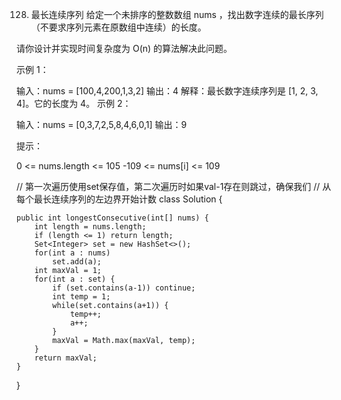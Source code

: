 128. 最长连续序列
给定一个未排序的整数数组 nums ，找出数字连续的最长序列（不要求序列元素在原数组中连续）的长度。

请你设计并实现时间复杂度为 O(n) 的算法解决此问题。

 

示例 1：

输入：nums = [100,4,200,1,3,2]
输出：4
解释：最长数字连续序列是 [1, 2, 3, 4]。它的长度为 4。
示例 2：

输入：nums = [0,3,7,2,5,8,4,6,0,1]
输出：9
 

提示：

0 <= nums.length <= 105
-109 <= nums[i] <= 109


// 第一次遍历使用set保存值，第二次遍历时如果val-1存在则跳过，确保我们
// 从每个最长连续序列的左边界开始计数
class Solution {

    public int longestConsecutive(int[] nums) {
        int length = nums.length;
        if (length <= 1) return length; 
        Set<Integer> set = new HashSet<>();
        for(int a : nums)
            set.add(a);
        int maxVal = 1;
        for(int a : set) {
            if (set.contains(a-1)) continue;
            int temp = 1;
            while(set.contains(a+1)) {
                temp++;
                a++;
            }
            maxVal = Math.max(maxVal, temp);
        }
        return maxVal;
    }


}